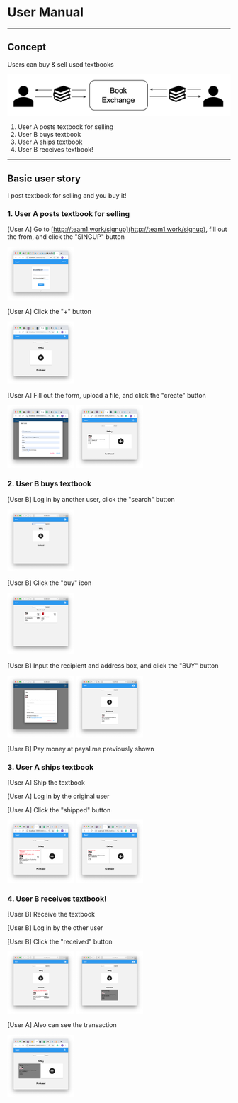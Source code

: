 # User Manual

----
## Concept
Users can buy & sell used textbooks

![1-1](./images/1-1.png)


1. User A posts textbook for selling
1. User B buys textbook
1. User A ships textbook
1. User B receives textbook!

----
## Basic user story
I post textbook for selling and you buy it!

### 1. User A posts textbook for selling
[User A] Go to [http://team1.work/signup](http://team1.work/signup), fill out the from, and click the "SINGUP" button

<img src="./images/2-1.png" width="30%" height="30%" />

[User A] Click the  "+" button

<img src="./images/2-2.png" width="30%" height="30%" />

[User A] Fill out the form, upload a file, and click the "create" button

<img src="./images/2-3.png" width="30%" height="30%" />

<img src="./images/2-4.png" width="30%" height="30%" />

### 2. User B buys textbook
[User B] Log in by another user, click the "search" button

<img src="./images/2-5.png" width="30%" height="30%" />

[User B] Click the "buy" icon

<img src="./images/2-6.png" width="30%" height="30%" />

[User B] Input the recipient and address box, and click the "BUY" button

<img src="./images/2-7.png" width="30%" height="30%" />

<img src="./images/2-8.png" width="30%" height="30%" />

[User B] Pay money at payal.me previously shown 

### 3. User A ships textbook

[User A] Ship the textbook

[User A] Log in by the original user

[User A] Click the "shipped" button

<img src="./images/2-9.png" width="30%" height="30%" />

<img src="./images/2-10.png" width="30%" height="30%" />

### 4. User B receives textbook!

[User B] Receive the textbook

[User B] Log in by the other user

[User B] Click the "received" button

<img src="./images/2-11.png" width="30%" height="30%" />

<img src="./images/2-12.png" width="30%" height="30%" />

[User A] Also can see the transaction

<img src="./images/2-13.png" width="30%" height="30%" />
